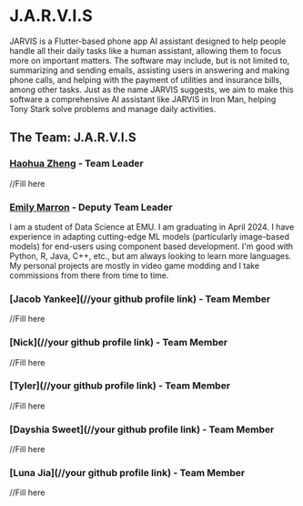 # J.A.R.V.I.S
JARVIS is a Flutter-based phone app AI assistant designed to help people handle all their daily tasks like a human assistant, allowing them to focus more on important matters. The software may include, but is not limited to, summarizing and sending emails, assisting users in answering and making phone calls, and helping with the payment of utilities and insurance bills, among other tasks. Just as the name JARVIS suggests, we aim to make this software a comprehensive AI assistant like JARVIS in Iron Man, helping Tony Stark solve problems and manage daily activities.

## The Team: J.A.R.V.I.S

### [Haohua Zheng](https://github.com/haohuazheng3) - Team Leader

//Fill here

### [Emily Marron](https://github.com/emarron) - Deputy Team Leader

I am a student of Data Science at EMU. I am graduating in April 2024. I have experience in adapting cutting-edge ML models (particularly image-based models) for end-users using component based development. I'm good with Python, R, Java, C++, etc., but am always looking to learn more languages. My personal projects are mostly in video game modding and I take commissions from there from time to time.

### [Jacob Yankee](//your github profile link) - Team Member

//Fill here

### [Nick](//your github profile link) - Team Member

//Fill here

### [Tyler](//your github profile link) - Team Member

//Fill here

### [Dayshia Sweet](//your github profile link) - Team Member

//Fill here

### [Luna Jia](//your github profile link) - Team Member

//Fill here
